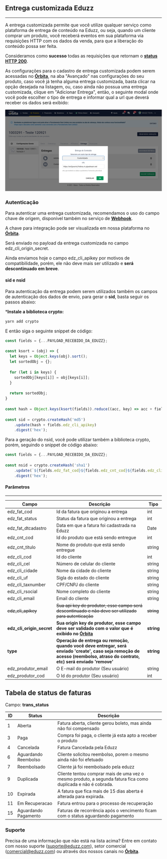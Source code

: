 ## Entrega customizada Eduzz 
---

A entrega customizada permite que você utilize qualquer serviço como plataforma de entrega de conteúdo na Eduzz, ou seja, quando um cliente comprar um produto, você receberá eventos em sua plataforma via requisições HTTP com os dados da venda, para que a liberação do conteúdo possa ser feita.

Consideramos como **sucesso** todas as requisições que retornam o **[status HTTP 200](http://www.w3.org/Protocols/rfc2616/rfc2616-sec10.html)**.

As configurações para o cadastro de entrega customizada podem serem acessadas no **[Órbita](https://orbita.eduzz.com/producer/webhook)**, na aba "Avançado" nas configurações do seu produto, caso você já tenha alguma entrega customizada, basta clicar na opção desejada na listagem, ou, caso ainda não possua uma entrega customizada, clique em "Adicionar Entrega", então, o seguinte modal onde você pode escolher o tipo de entrega e informar qual a url que deverá receber os dados será exibido:

![Modal de cadastro de entrega customizada no Órbita](customizado_modal.png "Modal de cadastro de entrega customizada no Órbita")

### Autenticação

Para autenticar uma entrega customizada, recomendamos o uso do campo chave de origem, disponível também no serviço de **[Webhook](https://github.eduzz.com/eduzz/wrbhook)**.

A chave para integração pode ser visualizada em nossa plataforma no **[Órbita](https://orbita.eduzz.com/producer/config-api)**.

Será enviado no payload da entrega customizada no campo edz_cli_origin_secret.

Ainda enviamos hoje o campo edz_cli_apikey por motivos de compatibilidade, porém, ele não deve mais ser utilizado e **será descontinuado em breve**.

#### **sid** e **nsid**

Para autenticação da entrega podem serem utilizados também os campos de autenticação dos dados de envio, para gerar o **sid**, basta seguir os passos abaixo:

***Instale a biblioteca crypto:**

```sh
yarn add crypto
```

E então siga o seguinte snippet de código:

```js
const fields = {...PAYLOAD_RECEBIDO_DA_EDUZZ};

const ksort = (obj) => {
  let keys = Object.keys(obj).sort();
  let sortedObj = {};

  for (let i in keys) {
    sortedObj[keys[i]] = obj[keys[i]];
  }

  return sortedObj;
}

const hash = Object.keys(ksort(fields)).reduce((acc, key) => acc + fields[key],'');

const sid = crypto.createHash('md5')
    .update(hash + fields.edz_cli_apikey)
    .digest('hex');
```

Para a geração do nsid, você pode utilizar também a biblioteca crypto, porém, seguindo o snippet de código abaixo:

```js
const fields = {...PAYLOAD_RECEBIDO_DA_EDUZZ};

const nsid = crypto.createHash('sha1')
    .update(`${fields.edz_fat_cod}${fields.edz_cnt_cod}${fields.edz_cli_cod}`)
    .digest('hex');
```

#### Parâmetros
---

Campo     | Descrição | Tipo
------------- | ------------- | -----------------
edz_fat_cod | Id da fatura que originou a entrega | int
edz_fat_status | Status da fatura que originou a entrega | int
edz_fat_dtcadastro | Data em que a fatura foi cadastrada na Eduzz | Date
edz_cnt_cod | Id do produto que está sendo entregue | int
edz_cnt_titulo | Nome do produto que está sendo entregue | string
edz_cli_cod | Id do cliente | int
edz_cli_cel | Número de celular do cliente | string
edz_cli_cidade | Nome da cidade do cliente | string
edz_cli_uf | Sigla do estado do cliente | string
edz_cli_taxnumber | CPF/CNPJ do cliente | string
edz_cli_rsocial | Nome completo do cliente | string
edz_cli_email | Email do cliente | string
~~edz_cli_apikey~~ | ~~Sua api key de produtor, esse campo será descontinuado e não deve ser utilizado para autenticação~~ | ~~string~~
**edz_cli_origin_secret** | **Sua origin key de produtor, esse campo deve ser validado com o valor que é exibido no [Órbita](https://orbita.eduzz.com/producer/config-api)** | **string**
**type** | **Operação de entrega ou remoção, quando você deve entregar, será enviado 'create', caso seja remoção de acesso (reembolso, atraso do contrato, etc) será enviado 'remove'** | **string**
edz_produtor_email | O E-mail do produtor (Seu usuário) | string
edz_produtor_cod | O Id do produtor (Seu usuário) | int

## Tabela de status de faturas

Campo: **trans_status**

ID  | Status | Descrição
--- | ------ | -----------
1 | Aberta | Fatura aberta, cliente gerou boleto, mas ainda não foi compensado 
3 | Paga | Compra foi paga, o cliente já esta apto a receber o produto 
4 | Cancelada | Fatura Cancelada pela Eduzz
6 | Aguardando Reembolso | Cliente solicitou reembolso, porem o mesmo ainda não foi efetuado
7 | Reembolsado | Cliente já foi reembolsado pela eduzz
9 | Duplicada | Cliente tentou comprar mais de uma vez o mesmo produto, a segunda fatura fica como duplicada e não é cobrada.
10 | Expirada | A fatura que fica mais de 15 dias aberta é alterada para expirada.
11 | Em Recuperacao | Fatura entrou para o processo de recuperação
15 | Aguardando Pagamento | Faturas de recorrência após o vencimento ficam com o status aguardando pagamento

### Suporte

Precisa de uma informação que não está na lista acima? Entre em contato com nosso suporte (suporte@eduzz.com), setor comercial (comercial@eduzz.com) ou através dos nossos canais no **[Órbita](https://orbita.eduzz.com)**.